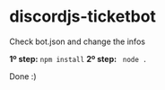 # discordjs-ticketbot


Check bot.json and change the infos

**1º step:** `npm install`
**2º step:** ` node .`


Done :)
